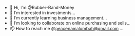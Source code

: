 - 👋 Hi, I’m @Rubber-Band-Money
- 👀 I’m interested in investments...
- 🌱 I’m currently learning business management...
- 💞️ I’m looking to collaborate on online purchasing and sells...
- 📫 How to reach me @peacenamalombah@gmail.com ...

<!---
Rubber-Band-Money/Rubber-Band-Money is a ✨ special ✨ repository because its `README.md` (this file) appears on your GitHub profile.
You can click the Preview link to take a look at your changes.
--->
